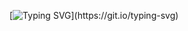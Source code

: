 [![Typing SVG](https://readme-typing-svg.demolab.com?font=Fira+Code&pause=1000&color=823882E8&width=435&lines=hallou!!)](https://git.io/typing-svg)

<!---
sigmatoliet/sigmatoliet is a ✨ special ✨ repository because its `README.md` (this file) appears on your GitHub profile.
You can click the Preview link to take a look at your changes.
--->
